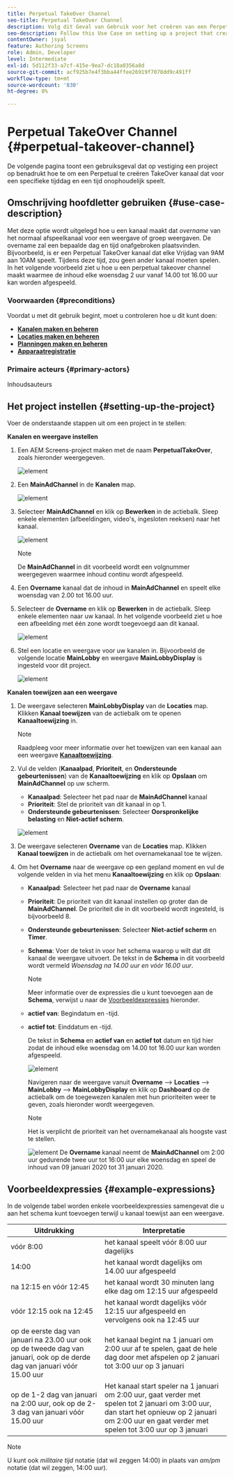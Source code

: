 ```yaml
---
title: Perpetual TakeOver Channel
seo-title: Perpetual TakeOver Channel
description: Volg dit Geval van Gebruik voor het creëren van een Perpetual TakeOver Kanaal.
seo-description: Follow this Use Case on setting up a project that creates a Perpetual TakeOver channel that plays for a specific time day and time continuously.
contentOwner: jsyal
feature: Authoring Screens
role: Admin, Developer
level: Intermediate
exl-id: 5d112f33-a7cf-415e-9ea7-dc18a0356a8d
source-git-commit: acf925b7e4f3bba44ffee26919f7078dd9c491ff
workflow-type: tm+mt
source-wordcount: '830'
ht-degree: 0%

---
```


# Perpetual TakeOver Channel {#perpetual-takeover-channel}

De volgende pagina toont een gebruiksgeval dat op vestiging een project op benadrukt hoe te om een Perpetual te creëren TakeOver kanaal dat voor een specifieke tijddag en een tijd onophoudelijk speelt.

## Omschrijving hoofdletter gebruiken {#use-case-description}

Met deze optie wordt uitgelegd hoe u een kanaal maakt dat *overname* van het normaal afspeelkanaal voor een weergave of groep weergaven. De overname zal een bepaalde dag en tijd onafgebroken plaatsvinden.
Bijvoorbeeld, is er een Perpetual TakeOver kanaal dat elke Vrijdag van 9AM aan 10AM speelt. Tijdens deze tijd, zou geen ander kanaal moeten spelen. In het volgende voorbeeld ziet u hoe u een perpetual takeover channel maakt waarmee de inhoud elke woensdag 2 uur vanaf 14.00 tot 16.00 uur kan worden afgespeeld.

### Voorwaarden {#preconditions}

Voordat u met dit gebruik begint, moet u controleren hoe u dit kunt doen:

* **[Kanalen maken en beheren](managing-channels.md)**
* **[Locaties maken en beheren](managing-locations.md)**
* **[Planningen maken en beheren](managing-schedules.md)**
* **[Apparaatregistratie](device-registration.md)**

### Primaire acteurs {#primary-actors}

Inhoudsauteurs

## Het project instellen {#setting-up-the-project}

Voer de onderstaande stappen uit om een project in te stellen:

**Kanalen en weergave instellen**

1. Een AEM Screens-project maken met de naam **PerpetualTakeOver**, zoals hieronder weergegeven.

   ![element](assets/p_usecase1.png)

1. Een **MainAdChannel** in de **Kanalen** map.

   ![element](assets/p_usecase2.png)

1. Selecteer **MainAdChannel** en klik op **Bewerken** in de actiebalk. Sleep enkele elementen (afbeeldingen, video&#39;s, ingesloten reeksen) naar het kanaal.

   ![element](assets/p_usecase3.png)


   >[!NOTE]
   >De **MainAdChannel** in dit voorbeeld wordt een volgnummer weergegeven waarmee inhoud continu wordt afgespeeld.

1. Een **Overname** kanaal dat de inhoud in **MainAdChannel** en speelt elke woensdag van 2.00 tot 16.00 uur.

1. Selecteer de **Overname** en klik op **Bewerken** in de actiebalk. Sleep enkele elementen naar uw kanaal. In het volgende voorbeeld ziet u hoe een afbeelding met één zone wordt toegevoegd aan dit kanaal.

   ![element](assets/p_usecase4.png)

1. Stel een locatie en weergave voor uw kanalen in. Bijvoorbeeld de volgende locatie **MainLobby** en weergave **MainLobbyDisplay** is ingesteld voor dit project.

   ![element](assets/p_usecase5.png)

**Kanalen toewijzen aan een weergave**

1. De weergave selecteren **MainLobbyDisplay** van de **Locaties** map. Klikken **Kanaal toewijzen** van de actiebalk om te openen **Kanaaltoewijzing** in.

   >[!NOTE]
   >Raadpleeg voor meer informatie over het toewijzen van een kanaal aan een weergave **[Kanaaltoewijzing](channel-assignment.md)**.

1. Vul de velden (**Kanaalpad**, **Prioriteit**, en **Ondersteunde gebeurtenissen**) van de **Kanaaltoewijzing** en klik op **Opslaan** om **MainAdChannel** op uw scherm.

   * **Kanaalpad**: Selecteer het pad naar de **MainAdChannel** kanaal
   * **Prioriteit**: Stel de prioriteit van dit kanaal in op 1.
   * **Ondersteunde gebeurtenissen**: Selecteer **Oorspronkelijke belasting** en **Niet-actief scherm**.

   ![element](assets/p_usecase6.png)

1. De weergave selecteren **Overname** van de **Locaties** map. Klikken **Kanaal toewijzen** in de actiebalk om het overnamekanaal toe te wijzen.

1. Om het **Overname** naar de weergave op een gepland moment en vul de volgende velden in via het menu **Kanaaltoewijzing** en klik op **Opslaan**:

   * **Kanaalpad**: Selecteer het pad naar de **Overname** kanaal
   * **Prioriteit**: De prioriteit van dit kanaal instellen op groter dan de **MainAdChannel**. De prioriteit die in dit voorbeeld wordt ingesteld, is bijvoorbeeld 8.
   * **Ondersteunde gebeurtenissen**: Selecteer **Niet-actief scherm** en **Timer**.
   * **Schema**: Voer de tekst in voor het schema waarop u wilt dat dit kanaal de weergave uitvoert. De tekst in de **Schema** in dit voorbeeld wordt vermeld *Woensdag na 14.00 uur en vóór 16.00 uur*.

      >[!NOTE]
      >Meer informatie over de expressies die u kunt toevoegen aan de **Schema**, verwijst u naar de [Voorbeeldexpressies](#example-expressions) hieronder.
   * **actief van**: Begindatum en -tijd.
   * **actief tot**: Einddatum en -tijd.

      De tekst in **Schema** en **actief van** en **actief tot** datum en tijd hier zodat de inhoud elke woensdag om 14.00 tot 16.00 uur kan worden afgespeeld.


      ![element](assets/p_usecase7.png)

      Navigeren naar de weergave vanuit **Overname** —> **Locaties** —> **MainLobby** —> **MainLobbyDisplay** en klik op **Dashboard** op de actiebalk om de toegewezen kanalen met hun prioriteiten weer te geven, zoals hieronder wordt weergegeven.

      >[!NOTE]
      >Het is verplicht de prioriteit van het overnamekanaal als hoogste vast te stellen.

      ![element](assets/p_usecase8.png)
De **Overname** kanaal neemt de **MainAdChannel** om 2:00 uur gedurende twee uur tot 16:00 uur elke woensdag en speel de inhoud van 09 januari 2020 tot 31 januari 2020.

## Voorbeeldexpressies {#example-expressions}

In de volgende tabel worden enkele voorbeeldexpressies samengevat die u aan het schema kunt toevoegen terwijl u kanaal toewijst aan een weergave.

| **Uitdrukking** | **Interpretatie** |
|---|---|
| vóór 8:00 | het kanaal speelt vóór 8:00 uur dagelijks |
| 14:00 | het kanaal wordt dagelijks om 14.00 uur afgespeeld |
| na 12:15 en vóór 12:45 | het kanaal wordt 30 minuten lang elke dag om 12:15 uur afgespeeld |
| vóór 12:15 ook na 12:45 | het kanaal wordt dagelijks vóór 12:15 uur afgespeeld en vervolgens ook na 12:45 uur |
| op de eerste dag van januari na 23.00 uur ook op de tweede dag van januari, ook op de derde dag van januari vóór 15.00 uur | het kanaal begint na 1 januari om 2:00 uur af te spelen, gaat de hele dag door met afspelen op 2 januari tot 3:00 uur op 3 januari |
| op de 1-2 dag van januari na 2:00 uur, ook op de 2-3 dag van januari vóór 15.00 uur | Het kanaal start speler na 1 januari om 2:00 uur, gaat verder met spelen tot 2 januari om 3:00 uur, dan start het opnieuw op 2 januari om 2:00 uur en gaat verder met spelen tot 3:00 uur op 3 januari |

>[!NOTE]
>
>U kunt ook _militaire tijd_ notatie (dat wil zeggen 14:00) in plaats van *am/pm* notatie (dat wil zeggen, 14:00 uur).
